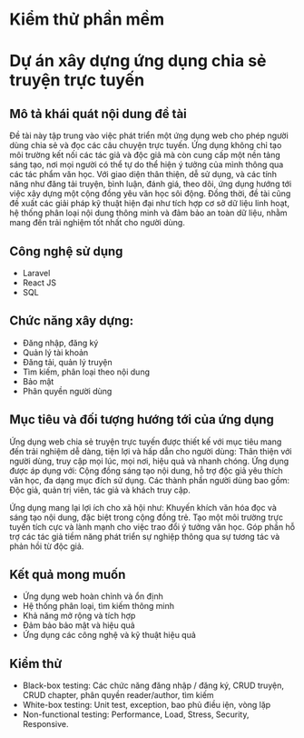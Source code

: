 # Kiểm thử phần mềm

# Dự án xây dựng ứng dụng chia sẻ truyện trực tuyến
## Mô tả khái quát nội dung đề tài
Đề tài này tập trung vào việc phát triển một ứng dụng web cho phép người dùng chia sẻ và đọc các câu chuyện trực tuyến. Ứng dụng không chỉ tạo môi trường kết nối các tác giả và độc giả mà còn cung cấp một nền tảng sáng tạo, nơi mọi người có thể tự do thể hiện ý tưởng của mình thông qua các tác phẩm văn học. Với giao diện thân thiện, dễ sử dụng, và các tính năng như đăng tải truyện, bình luận, đánh giá, theo dõi, ứng dụng hướng tới việc xây dựng một cộng đồng yêu văn học sôi động. Đồng thời, đề tài cũng đề xuất các giải pháp kỹ thuật hiện đại như tích hợp cơ sở dữ liệu linh hoạt, hệ thống phân loại nội dung thông minh và đảm bảo an toàn dữ liệu, nhằm mang đến trải nghiệm tốt nhất cho người dùng.
## Công nghệ sử dụng
- Laravel
- React JS
- SQL
## Chức năng xây dựng:
- Đăng nhập, đăng ký
- Quản lý tài khoản
- Đăng tải, quản lý truyện
- Tìm kiếm, phân loại theo nội dung
- Bảo mật
- Phân quyền người dùng
## Mục tiêu và đối tượng hướng tới của ứng dụng
Ứng dụng web chia sẻ truyện trực tuyến được thiết kế với mục tiêu mang đến trải nghiệm dễ dàng, tiện lợi và hấp dẫn cho người dùng: Thân thiện với người dùng, truy cập mọi lúc, mọi nơi, hiệu quả và nhanh chóng.
Ứng dụng được áp dụng với: Cộng đồng sáng tạo nội dung, hỗ trợ độc giả yêu thích văn học, đa dạng mục đích sử dụng.
Các thành phần người dùng bao gồm: Độc giả, quản trị viên, tác giả và khách truy cập.

Ứng dụng mang lại lợi ích cho xã hội như: Khuyến khích văn hóa đọc và sáng tạo nội dung, đặc biệt trong cộng đồng trẻ. Tạo một môi trường trực tuyến tích cực và lành mạnh cho việc trao đổi ý tưởng văn học. Góp phần hỗ trợ các tác giả tiềm năng phát triển sự nghiệp thông qua sự tương tác và phản hồi từ độc giả.
## Kết quả mong muốn

- Ứng dụng web hoàn chỉnh và ổn định
- Hệ thống phân loại, tìm kiếm thông minh
- Khả năng mở rộng và tích hợp
- Đảm bảo bảo mật và hiệu quả
- Ứng dụng các công nghệ và kỹ thuật hiệu quả

## Kiểm thử
- Black-box testing: Các chức năng đăng nhập / đăng ký, CRUD truyện, CRUD chapter, phân quyền reader/author, tìm kiếm
- White-box testing: Unit test, exception, bao phủ điều iện, vòng lặp
- Non-functional testing: Performance, Load, Stress, Security, Responsive.
